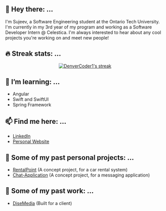 ## 👋 Hey there: ... 
I'm Sujeev, a Software Engineering student at the Ontario Tech University. I'm currently in my 3rd year of my program and working as a Software Developer Intern @ Celestica. I'm always interested to hear about any cool projects you're working on and meet new people!

## 🔥 Streak stats: ...

<!-- GitHub Readme Streak Stats - https://github.com/DenverCoder1/github-readme-streak-stats -->
<p align="center">
  <a href="https://github.com/DenverCoder1/github-readme-streak-stats">
    <img title="🔥 Get streak stats for your profile at git.io/streak-stats" alt="DenverCoder1's streak" src="https://github-readme-streak-stats.herokuapp.com/?user=Sujeev-Uthayakumar&theme=github-dark-blue&hide_border=true"/>
  </a>
</p>

## 🌱 I’m learning: ...
- Angular
- Swift and SwiftUI
- Spring Framework

## 📫 Find me here: ...
- [LinkedIn](https://www.linkedin.com/in/sujeev-uthayakumar-83497b149/)
- [Personal Website](https://www.sujeevuthayakumar.com/)

## 🚧 Some of my past personal projects: ...
- [RentalPoint](https://rental-point.herokuapp.com/) (A concept project, for a car rental system)
- [Chat-Application](https://socket-io-prod-chat-app.herokuapp.com/) (A concept project, for a messaging application)

## 💼 Some of my past work: ...
- [DiseMedia](https://disemedia.com/) (Built for a client)
